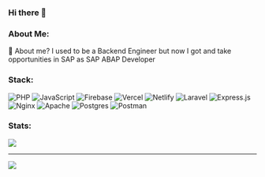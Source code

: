 ### Hi there 👋

### About Me:
🌱 About me? I used to be a Backend Engineer but now I got and take opportunities in SAP as SAP ABAP Developer <br>


### Stack:
![PHP](https://img.shields.io/badge/php-%23777BB4.svg?style=flat&logo=php&logoColor=white) ![JavaScript](https://img.shields.io/badge/javascript-%23323330.svg?style=flat&logo=javascript&logoColor=%23F7DF1E) ![Firebase](https://img.shields.io/badge/firebase-%23039BE5.svg?style=flat&logo=firebase) ![Vercel](https://img.shields.io/badge/vercel-%23000000.svg?style=flat&logo=vercel&logoColor=white) ![Netlify](https://img.shields.io/badge/netlify-%23000000.svg?style=flat&logo=netlify&logoColor=#00C7B7) ![Laravel](https://img.shields.io/badge/laravel-%23FF2D20.svg?style=flat&logo=laravel&logoColor=white) ![Express.js](https://img.shields.io/badge/express.js-%23404d59.svg?style=flat&logo=express&logoColor=%2361DAFB) ![Nginx](https://img.shields.io/badge/nginx-%23009639.svg?style=flat&logo=nginx&logoColor=white) ![Apache](https://img.shields.io/badge/apache-%23D42029.svg?style=flat&logo=apache&logoColor=white) ![Postgres](https://img.shields.io/badge/postgres-%23316192.svg?style=flat&logo=postgresql&logoColor=white) ![Postman](https://img.shields.io/badge/Postman-FF6C37?style=flat&logo=postman&logoColor=white)
### Stats:
<!-- ![](https://github-readme-stats.vercel.app/api?username=irhamrzdy&theme=midnight-purple&hide_border=false&include_all_commits=true&count_private=true) -->
![](https://github-readme-streak-stats.herokuapp.com/?user=irhamrzdy&theme=midnight-purple&hide_border=false)<br/>

---
[![](https://visitcount.itsvg.in/api?id=irhamrzdy&icon=0&color=11)](https://visitcount.itsvg.in)

<!-- Proudly created with GPRM ( https://gprm.itsvg.in ) -->
